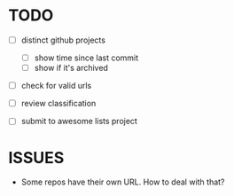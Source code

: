 
# TODO

- [ ] distinct github projects
    - [ ] show time since last commit
    - [ ] show if it's archived
- [ ] check for valid urls
- [ ] review classification
- [ ] submit to awesome lists project


# ISSUES

- Some repos have their own URL. How to deal with that?
